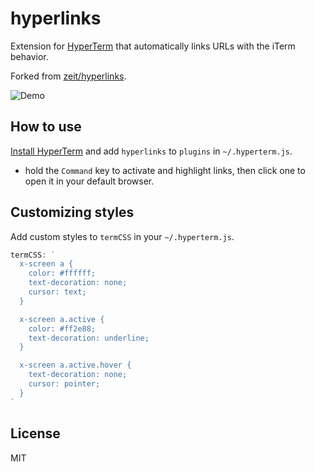 # hyperlinks

Extension for [HyperTerm](https://hyperterm.org) that automatically links URLs with the iTerm behavior.

Forked from [zeit/hyperlinks](https://github.com/zeit/hyperlinks).

![Demo](https://cloud.githubusercontent.com/assets/775227/16933009/4fd309a0-4d85-11e6-99b5-720185f4b7d8.gif)

## How to use

[Install HyperTerm](https://hyperterm.org/#installation) and add `hyperlinks` to `plugins`
in `~/.hyperterm.js`.

- hold the `Command` key to activate and highlight links, then click one to open it in your default browser.

## Customizing styles

Add custom styles to `termCSS` in your `~/.hyperterm.js`.

```js
termCSS: `
  x-screen a {
    color: #ffffff;
    text-decoration: none;
    cursor: text;
  }

  x-screen a.active {
    color: #ff2e88;
    text-decoration: underline;
  }

  x-screen a.active.hover {
    text-decoration: none;
    cursor: pointer;
  }
`
```


## License

MIT
